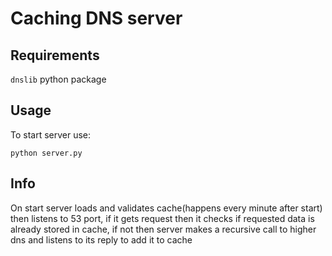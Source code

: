 # Caching DNS server

## Requirements
`dnslib` python package

## Usage
To start server use:
```shell
python server.py
```

## Info
On start server loads and validates cache(happens every minute after start) then 
listens to 53 port, if it gets request then it checks if requested data is 
already stored in cache, if not then server makes a recursive call to higher 
dns and listens to its reply to add it to cache
